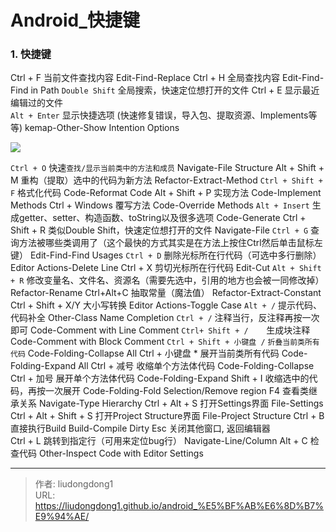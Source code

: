 # Android_快捷键


### 1. 快捷键

Ctrl + F	当前文件查找内容	Edit-Find-Replace
Ctrl + H	全局查找内容	Edit-Find-Find in Path
`Double Shift`	全局搜索，快速定位想打开的文件	
Ctrl + E	显示最近编辑过的文件	
`Alt + Enter`	显示快捷选项 (快速修复错误，导入包、提取资源、Implements等等)	kemap-Other-Show Intention Options

![](https://gitee.com/github-25970295/blogimgv2022/raw/master/image-20221115203038064.png)

`Ctrl + O`	快速`查找/显示当前类中的方法和成员`	Navigate-File Structure
Alt + Shift + M	重构（提取）选中的代码为新方法	Refactor-Extract-Method
`Ctrl + Shift + F`	格式化代码	Code-Reformat Code
Alt + Shift + P	实现方法	Code-Implement Methods
Ctrl + Windows	覆写方法	Code-Override Methods
`Alt + Insert`	生成getter、setter、构造函数、toString以及很多选项	Code-Generate
Ctrl + Shift + R	类似Double Shift，快速定位想打开的文件	Navigate-File
`Ctrl + G`	查询方法被哪些类调用了（这个最快的方式其实是在方法上按住Ctrl然后单击鼠标左键）	Edit-Find-Find Usages
`Ctrl + D`	删除光标所在行代码（可选中多行删除）	Editor Actions-Delete Line
Ctrl + X	剪切光标所在行代码	Edit-Cut
`Alt + Shift + R`	修改变量名、文件名、资源名（需要先选中，引用的地方也会被一同修改掉）	Refactor-Rename
Ctrl+Alt+C	抽取常量（魔法值）	Refactor-Extract-Constant
Ctrl + Shift + X/Y	大小写转换	Editor Actions-Toggle Case
`Alt + /`	提示代码、代码补全	Other-Class Name Completion
`Ctrl + /`	注释当行，反注释再按一次即可	Code-Comment with Line Comment
`Ctrl+ Shift + /	`生成块注释	Code-Comment with Block Comment
`Ctrl + Shift + 小键盘 /`	`折叠当前类所有代码`	Code-Folding-Collapse All
Ctrl + 小键盘 *	展开当前类所有代码	Code-Folding-Expand All
Ctrl + 减号	收缩单个方法体代码	Code-Folding-Collapse
Ctrl + 加号	展开单个方法体代码	Code-Folding-Expand
Shift + I	收缩选中的代码，再按一次展开	Code-Folding-Fold Selection/Remove region
F4	查看类继承关系	Navigate-Type Hierarchy
Ctrl + Alt + S	打开Settings界面	File-Settings
Ctrl + Alt + Shift + S	打开Project Structure界面	File-Project Structure
Ctrl + B	直接执行Build	Build-Compile Dirty
Esc	关闭其他窗口, 返回编辑器	
Ctrl + L	跳转到指定行（可用来定位bug行）	Navigate-Line/Column
Alt + C	检查代码	Other-Inspect Code with Editor Settings



---

> 作者: liudongdong1  
> URL: https://liudongdong1.github.io/android_%E5%BF%AB%E6%8D%B7%E9%94%AE/  

